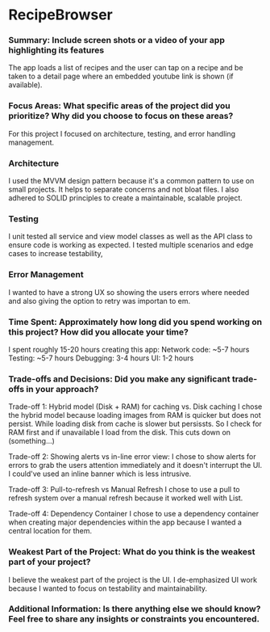 # RecipeBrowser

### Summary: Include screen shots or a video of your app highlighting its features
The app loads a list of recipes and the user can tap on a recipe and be taken to a detail page where an embedded youtube link is shown (if available).

### Focus Areas: What specific areas of the project did you prioritize? Why did you choose to focus on these areas?
For this project I focused on architecture, testing, and error handling management.
### Architecture
I used the MVVM design pattern because it's a common pattern to use on small projects. It helps to separate concerns and not bloat files. I also adhered to SOLID principles to create a maintainable, scalable project.
### Testing
I unit tested all service and view model classes as well as the API class to ensure code is working as expected. I tested multiple scenarios and edge cases to increase testability,

### Error Management
I wanted to have a strong UX so showing the users errors where needed and also giving the option to retry was importan to em. 

### Time Spent: Approximately how long did you spend working on this project? How did you allocate your time? 
I spent roughly 15-20 hours creating this app:
Network code: ~5-7 hours
Testing: ~5-7 hours
Debugging: 3-4 hours
UI: 1-2 hours


### Trade-offs and Decisions: Did you make any significant trade-offs in your approach?
Trade-off 1: Hybrid model (Disk + RAM) for caching vs. Disk caching
I chose the hybrid model because loading images from RAM is quicker but does not persist. While loading disk from cache is slower but persissts. So I check for RAM first and if unavailable I load from the disk. This cuts down on (something...)

Trade-off 2: Showing alerts vs in-line error view:
I chose to show alerts for errors to grab the users attention immediately and it doesn't interrupt the UI. I could've used an inline banner which is less intrusive.

Trade-off 3: Pull-to-refresh vs Manual Refresh
I chose to use a pull to refresh system over a manual refresh because it worked well with List.

Trade-off 4: Dependency Container
I chose to use a dependency container when creating major dependencies within the app because I wanted a central location for them.

### Weakest Part of the Project: What do you think is the weakest part of your project?
I believe the weakest part of the project is the UI. I de-emphasized UI work because I wanted to focus on testability and maintainability.

### Additional Information: Is there anything else we should know? Feel free to share any insights or constraints you encountered.
